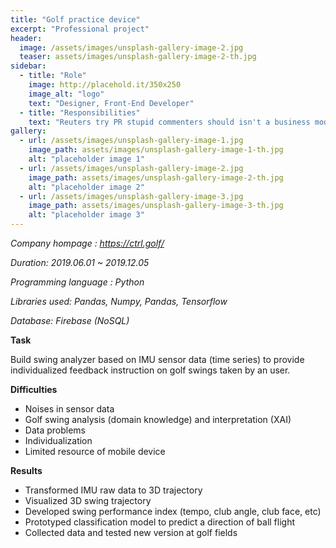 ```yaml
---
title: "Golf practice device"
excerpt: "Professional project"
header:
  image: /assets/images/unsplash-gallery-image-2.jpg
  teaser: assets/images/unsplash-gallery-image-2-th.jpg
sidebar:
  - title: "Role"
    image: http://placehold.it/350x250
    image_alt: "logo"
    text: "Designer, Front-End Developer"
  - title: "Responsibilities"
    text: "Reuters try PR stupid commenters should isn't a business model"
gallery:
  - url: /assets/images/unsplash-gallery-image-1.jpg
    image_path: assets/images/unsplash-gallery-image-1-th.jpg
    alt: "placeholder image 1"
  - url: /assets/images/unsplash-gallery-image-2.jpg
    image_path: assets/images/unsplash-gallery-image-2-th.jpg
    alt: "placeholder image 2"
  - url: /assets/images/unsplash-gallery-image-3.jpg
    image_path: assets/images/unsplash-gallery-image-3-th.jpg
    alt: "placeholder image 3"
---
```


*Company hompage : https://ctrl.golf/*

*Duration: 2019.06.01 ~ 2019.12.05*

*Programming language : Python*

*Libraries used: Pandas, Numpy, Pandas, Tensorflow*

*Database: Firebase (NoSQL)*



**Task**

Build swing analyzer based on IMU sensor data (time series) to provide individualized feedback instruction on golf swings taken by an user. 



**Difficulties**

- Noises in sensor data
- Golf swing analysis (domain knowledge) and interpretation (XAI)
- Data problems
- Individualization
- Limited resource of mobile device



**Results**

- Transformed IMU raw data to 3D trajectory
- Visualized 3D swing trajectory
- Developed swing performance index (tempo, club angle, club face, etc)
- Prototyped classification model to predict a direction of ball flight
- Collected data and tested new version at golf fields